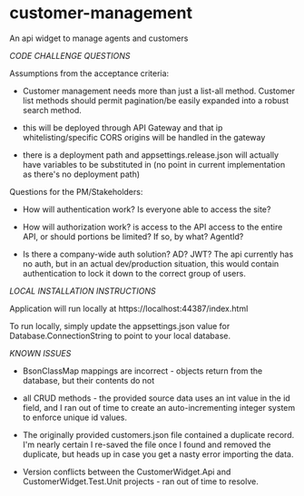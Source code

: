 # customer-management
An api widget to manage agents and customers

_CODE CHALLENGE QUESTIONS_

Assumptions from the acceptance criteria:

- Customer management needs more than just a list-all method. Customer list methods should permit pagination/be easily expanded into a robust search method.
  
- this will be deployed through API Gateway and that ip whitelisting/specific CORS origins will be handled in the gateway
  
- there is a deployment path and appsettings.release.json will actually have variables to be substituted in (no point in current implementation as there's no deployment path)


Questions for the PM/Stakeholders:

- How will authentication work? Is everyone able to access the site?

- How will authorization work? is access to the API access to the entire API, or should portions be limited? If so, by what? AgentId?

- Is there a company-wide auth solution? AD? JWT? The api currently has no auth, but in an actual dev/production situation, this would contain authentication to lock it down to the correct group of users.
	
  

_LOCAL INSTALLATION INSTRUCTIONS_

Application will run locally at https://localhost:44387/index.html

To run locally, simply update the appsettings.json value for Database.ConnectionString to point to your local database.


_KNOWN ISSUES_

- BsonClassMap mappings are incorrect - objects return from the database, but their contents do not

-  all CRUD methods - the provided source data uses an int value in the id field, and I ran out of time to create an auto-incrementing integer system to enforce unique id values.

- The originally provided customers.json file contained a duplicate record. I'm nearly certain I re-saved the file once I found and removed the duplicate, but heads up in case you get a nasty error importing the data.

- Version conflicts between the CustomerWidget.Api and CustomerWidget.Test.Unit projects - ran out of time to resolve.

